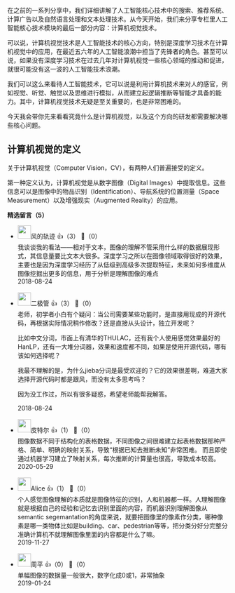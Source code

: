 在之前的一系列分享中，我们详细讲解了人工智能核心技术中的搜索、推荐系统、计算广告以及自然语言处理和文本处理技术。从今天开始，我们来分享专栏里人工智能核心技术模块的最后一部分内容：计算机视觉技术。

可以说，计算机视觉技术是人工智能技术的核心方向，特别是深度学习技术在计算机视觉中的应用，在最近五六年的人工智能浪潮中担当了先锋者的角色。甚至可以说，如果没有深度学习技术在过去几年对计算机视觉一些核心领域的推动和促进，就很可能没有这一波的人工智能技术浪潮。

我们可以这么来看待人工智能技术，它可以说是利用计算机技术来对人的感官，例如视觉、听觉、触觉以及思维进行模拟，从而建立起逻辑推断等智能才具备的能力。其中，计算机视觉技术无疑是至关重要的，也是非常困难的。

今天我会带你先来看看究竟什么是计算机视觉，以及这个方向的研发都需要解决哪些核心问题。

## 计算机视觉的定义

关于计算机视觉（Computer Vision，CV），有两种人们普遍接受的定义。

第一种定义认为，计算机视觉是从数字图像（Digital Images）中提取信息。这些信息可以是图像中的物品识别（Identification）、导航系统的位置测量（Space Measurement）以及增强现实（Augmented Reality）的应用。
<div><strong>精选留言（5）</strong></div><ul>
<li><img src="https://static001.geekbang.org/account/avatar/00/11/41/8d/f14a278d.jpg" width="30px"><span>风的轨迹</span> 👍（3） 💬（0）<div>我谈谈我的看法——相对于文本，图像的理解不管采用什么样的数据展现形式，其信息量要比文本大很多。深度学习之所以在图像领域取得很好的效果，主要也是因为深度学习经历了从低级到高级多次提取特征，未来如何多维度从图像挖掘出更多的信息，用于分析是理解图像的难点</div>2018-08-24</li><br/><li><img src="https://static001.geekbang.org/account/avatar/00/10/20/69/5ea81808.jpg" width="30px"><span>二极管</span> 👍（3） 💬（0）<div>老师，初学者小白有个疑问：当公司需要某些功能时，是直接用现成的开源代码，再根据实际情况稍作修改？还是直接从头设计，独立开发呢？

比如中文分词，市面上有清华的THULAC，还有我个人使用感觉效果最好的HanLP，还有一大堆分词器，效果和速度都不同，如果是使用开源代码，哪有该如何选择呢？

我最不理解的是，为什么jieba分词是最受欢迎的？它的效果很差啊，难道大家选择开源代码时都是跟风，而没有太多思考吗？

因为没工作过，所以有很多疑惑，希望老师能帮我解答。</div>2018-08-24</li><br/><li><img src="https://static001.geekbang.org/account/avatar/00/0f/85/49/585c69c4.jpg" width="30px"><span>皮特尔</span> 👍（1） 💬（0）<div>图像数据不同于结构化的表格数据，不同图像之间很难建立起表格数据那种严格、简单、明确的映射关系，导致“根据已知去推断未知”非常困难。
而且即使通过机器学习建立了映射关系，每次推断的计算量也很高，导致成本较高。</div>2020-05-29</li><br/><li><img src="https://static001.geekbang.org/account/avatar/00/1a/52/76/7fb4a7a9.jpg" width="30px"><span>Alice</span> 👍（1） 💬（0）<div>个人感觉图像理解的本质就是图像特征的识别，人和机器都一样。人理解图像就是根据自己的经验和记忆去识别里面的内容，而机器识别理解图像从semantic segemantation的角度来说，就要把图像里的像素作分类，哪种像素是哪一类物体比如是building、car、pedestrian等等，把分类分好分完整分准确计算机不就理解图像里面的内容都是什么了嘛。</div>2019-11-27</li><br/><li><img src="https://static001.geekbang.org/account/avatar/00/0f/fd/80/52763d62.jpg" width="30px"><span>周平</span> 👍（0） 💬（0）<div>单幅图像的数据量一般很大，数字化成0或1，非常抽象</div>2019-01-24</li><br/>
</ul>